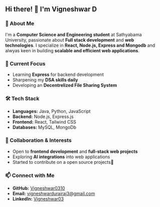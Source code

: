 ## Hi there! 👋 I'm Vigneshwar D

### 🚀 About Me
I'm a **Computer Science and Engineering  student** at Sathyabama University, passionate about **Full stack development** and **web technologies**. I specialize in **React, Node.js, Express and Mongodb** and alwyas keen in building **scalable and efficient web applications**.

### 🔭 Current Focus
- Learning **Express** for backend development
- Sharpening my **DSA skills daily**
- Developing an **Decentrelized File Sharing System**

### 🛠️ Tech Stack
- **Languages:** Java, Python, JavaScript
- **Backend:** Node.js, Express.js
- **Frontend:** React, Tailwind CSS
- **Databases:** MySQL, MongoDb

### 👯 Collaboration & Interests
- Open to **frontend development** and **full-stack web projects**
- Exploring **AI integrations** into web applications
- Started to contribute on a open source projects🚀

### 📫 Connect with Me
- **GitHub:** [Vigneshwar0310](https://github.com/Vigneshwar0310)
- **Email:** vigneshwardurairaj3@gmail.com
- **LinkedIn:** [Vigneshwar03](https://www.linkedin.com/in/vignesh-d-7739452b9/)


